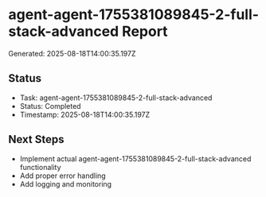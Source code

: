 # agent-agent-1755381089845-2-full-stack-advanced Report

Generated: 2025-08-18T14:00:35.197Z

## Status
- Task: agent-agent-1755381089845-2-full-stack-advanced
- Status: Completed
- Timestamp: 2025-08-18T14:00:35.197Z

## Next Steps
- Implement actual agent-agent-1755381089845-2-full-stack-advanced functionality
- Add proper error handling
- Add logging and monitoring
